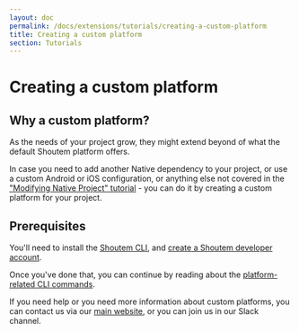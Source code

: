 ```yaml
---
layout: doc
permalink: /docs/extensions/tutorials/creating-a-custom-platform
title: Creating a custom platform
section: Tutorials
---
```


# Creating a custom platform

## Why a custom platform?

As the needs of your project grow, they might extend beyond of what the default Shoutem platform offers.

In case you need to add another Native dependency to your project, or use a custom Android or iOS configuration, or anything else not covered in the ["Modifying Native Project" tutorial](https://shoutem.github.io/docs/extensions/tutorials/modifying-native-project) - you can do it by creating a custom platform for your project.

## Prerequisites

You'll need to install the [Shoutem CLI](https://shoutem.github.io/docs/extensions/reference/cli), and [create a Shoutem developer account](https://builder.shoutem.com/register).

Once you've done that, you can continue by reading about the [platform-related CLI commands](https://shoutem.github.io/docs/extensions/reference/cli#shoutem-platform-create---url).

If you need help or you need more information about custom platforms, you can contact us via our [main website](https://new.shoutem.com/about/contact-us/), or you can join us in our Slack channel.
